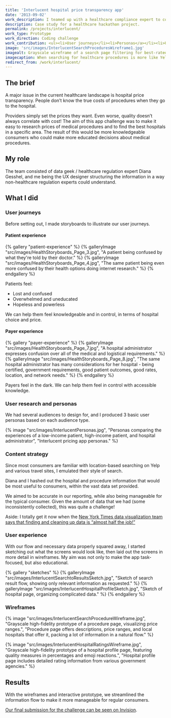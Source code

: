 ```yaml
---
title: 'Interlucent hospital price transparency app'
date: '2013-09-02'
work_description: I teamed up with a healthcare compliance expert to compete in the RWJF Hospital Price Transparency Challenge, I produced an <a href="http://invis.io/FPG89M7D">interactive prototype</a> for a web-based service aimed at healthcare consumers and payers, to research hospital quality and Medicare prices for a selection of procedures.
description: Case study for a healthcare hackathon project.
permalink: /projects/interlucent/
work_type: Prototype
work_direction: Coding challenge
work_contribution: <ul><li>User journeys</li><li>Personas</a></li><li>User flow</li><li>Content inventory</li><li>Wireframes</li><li>Copywriting</li><li>Endless discussions about strategy and data communication</li></ul>
image: 'src/images/InterlucentSearchProceduresWireframe1.jpg'
imagealt: Grayscale wireframe of a search page filtering for best-rated hospitals doing hip replacements within 30 miles of Springfield, MA. A plain language definition of hip replacement is included.
imagecaption: When searching for healthcare procedures is more like Yelp.
redirect_from: /work/interlucent/
---
```


## The brief

A major issue in the current healthcare landscape is hospital price transparency. People don’t know the true costs of procedures when they go to the hospital.

Providers simply set the prices they want. Even worse, quality doesn’t always correlate with cost! The aim of this app challenge was to make it easy to research prices of medical procedures and to find the best hospitals in a specific area. The result of this would be more knowledgeable consumers who could make more educated decisions about medical procedures.

## My role

The team consisted of data geek / healthcare regulation expert Diana Gesshel, and me being the UX designer structuring the information in a way non-healthcare regulation experts could understand.

## What I did

### User journeys

Before setting out, I made storyboards to illustrate our user journeys.

#### Patient experience

{% gallery "patient-experience" %}
	{% galleryImage "src/images/HealthStoryboards_Page_3.jpg", "A patient being confused by what they're told by their doctor." %}
	{% galleryImage "src/images/HealthStoryboards_Page_4.jpg", "The same patient being even more confused by their health options doing internet research." %}
{% endgallery %}

Patients feel:
- Lost and confused
- Overwhelmed and uneducated
- Hopeless and powerless

We can help them feel knowledgeable and in control, in terms of hospital choice and price.

#### Payer experience

{% gallery "payer-experience" %}
	{% galleryImage "src/images/HealthStoryboards_Page_7.jpg", "A hospital administrator expresses confusion over all of the medical and logistical requirements." %}
	{% galleryImage "src/images/HealthStoryboards_Page_8.jpg", "The same hospital administrator has many considerations for her hospital - being certified, government requirements, good patient outcomes, good rates, location, and network needs." %}
{% endgallery %}

Payers feel in the dark. We can help them feel in control with accessible knowledge.

### User research and personas

We had several audiences to design for, and I produced 3 basic user personas based on each audience type.

{% image "src/images/InterlucentPersonas.jpg", "Personas comparing the experiences of a low-income patient, high-income patient, and hospital administrator", "Interlucent pricing app personas." %}

### Content strategy

Since most consumers are familiar with location-based searching on Yelp and various travel sites, I emulated their style of search.

Diana and I hashed out the hospital and procedure information that would be most useful to consumers, within the vast data set provided.

We aimed to be accurate in our reporting, while also being manageable for the typical consumer. Given the amount of data that we had (some inconsistently collected), this was quite a challenge!

Aside: I totally get it now when the [New York Times data visualization team says that finding and cleaning up data is “almost half the job!”](http://datastori.es/data-stories-22-nyt-graphics-and-d3-with-mike-bostock-and-shan-carter/#t=6:30.706)

### User experience

With our flow and necessary data properly squared away, I started sketching out what the screens would look like, then laid out the screens in more detail in wireframes. My aim was not only to make the app task-focused, but also educational.

{% gallery "sketches" %}
	{% galleryImage "src/images/InterlucentSearchtoResultsSketch.jpg", "Sketch of search result flow, showing only relevant information as requested." %}
	{% galleryImage "src/images/InterlucentHospitalProfileSketch.jpg", "Sketch of hospital page, organizing complicated data." %} 
{% endgallery %}
	
### Wireframes

{% image "src/images/InterlucentSearchProcedureWireframe.jpg", "Grayscale high-fidelity prototype of a procedure page, visualizing price ranges.", "Procedure page offers descriptions, price ranges, and local hospitals that offer it, packing a lot of information in a natural flow." %}

{% image "src/images/InterlucentHospitalRatingsWireframe.jpg", "Grayscale high-fidelity prototype of a hospital profile page, featuring quality measures in percentages and emoji reactions.", "Hospital profile page includes detailed rating information from various government agencies." %}

## Results

With the wireframes and interactive prototype, we streamlined the information flow to make it more manageable for regular consumers.

[Our final submission for the challenge can be seen on Invision](http://invis.io/FPG89M7D).